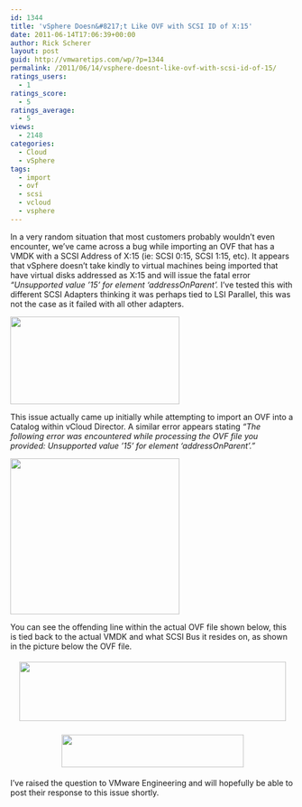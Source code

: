 ```yaml
---
id: 1344
title: 'vSphere Doesn&#8217;t Like OVF with SCSI ID of X:15'
date: 2011-06-14T17:06:39+00:00
author: Rick Scherer
layout: post
guid: http://vmwaretips.com/wp/?p=1344
permalink: /2011/06/14/vsphere-doesnt-like-ovf-with-scsi-id-of-15/
ratings_users:
  - 1
ratings_score:
  - 5
ratings_average:
  - 5
views:
  - 2148
categories:
  - Cloud
  - vSphere
tags:
  - import
  - ovf
  - scsi
  - vcloud
  - vsphere
---
```

In a very random situation that most customers probably wouldn&#8217;t even encounter, we&#8217;ve came across a bug while importing an OVF that has a VMDK with a SCSI Address of X:15 (ie: SCSI 0:15, SCSI 1:15, etc). It appears that vSphere doesn&#8217;t take kindly to virtual machines being imported that have virtual disks addressed as X:15 and will issue the fatal error _&#8220;Unsupported value &#8217;15&#8217; for element &#8216;addressOnParent&#8217;._ I&#8217;ve tested this with different SCSI Adapters thinking it was perhaps tied to LSI Parallel, this was not the case as it failed with all other adapters.

<a rel="attachment wp-att-1347" href="http://vmwaretips.com/wp/wp-content/uploads/2011/06/capture2.png"><img class="aligncenter size-medium wp-image-1347" title="ovf-error-vsphere" src="http://vmwaretips.com/wp/wp-content/uploads/2011/06/capture2-300x155.png" alt="" width="300" height="155" srcset="http://www.vmwaretips.com/wp/wp-content/uploads/2011/06/capture2-300x155.png 300w, http://www.vmwaretips.com/wp/wp-content/uploads/2011/06/capture2.png 456w" sizes="(max-width: 300px) 100vw, 300px" /></a>

This issue actually came up initially while attempting to import an OVF into a Catalog within vCloud Director. A similar error appears stating _&#8220;The following error was encountered while processing the OVF file you provided: Unsupported value &#8217;15&#8217; for element &#8216;addressOnParent&#8217;.&#8221;_ 

<a rel="attachment wp-att-1348" href="http://vmwaretips.com/wp/wp-content/uploads/2011/06/capture1.png"><img class="aligncenter size-medium wp-image-1348" title="ovf-scsi-vcd" src="http://vmwaretips.com/wp/wp-content/uploads/2011/06/capture1-300x276.png" alt="" width="300" height="276" srcset="http://www.vmwaretips.com/wp/wp-content/uploads/2011/06/capture1-300x276.png 300w, http://www.vmwaretips.com/wp/wp-content/uploads/2011/06/capture1.png 572w" sizes="(max-width: 300px) 100vw, 300px" /></a>

You can see the offending line within the actual OVF file shown below, this is tied back to the actual VMDK and what SCSI Bus it resides on, as shown in the picture below the OVF file.

<p style="text-align: center;">
  <a rel="attachment wp-att-1345" href="http://vmwaretips.com/wp/wp-content/uploads/2011/06/capture.png"><img class="size-full wp-image-1345 aligncenter" style="margin-top: 5px; margin-bottom: 5px;" title="ovf-file-scsi15" src="http://vmwaretips.com/wp/wp-content/uploads/2011/06/capture.png" alt="" width="473" height="105" srcset="http://www.vmwaretips.com/wp/wp-content/uploads/2011/06/capture.png 473w, http://www.vmwaretips.com/wp/wp-content/uploads/2011/06/capture-300x66.png 300w" sizes="(max-width: 473px) 100vw, 473px" /></a>
</p>

<p style="text-align: center;">
  <a rel="attachment wp-att-1346" href="http://vmwaretips.com/wp/wp-content/uploads/2011/06/capture3.png"><img class="size-full wp-image-1346 aligncenter" style="margin-top: 5px; margin-bottom: 5px;" title="ovf-fail-vmdk-scsi" src="http://vmwaretips.com/wp/wp-content/uploads/2011/06/capture3.png" alt="" width="323" height="58" srcset="http://www.vmwaretips.com/wp/wp-content/uploads/2011/06/capture3.png 323w, http://www.vmwaretips.com/wp/wp-content/uploads/2011/06/capture3-300x53.png 300w" sizes="(max-width: 323px) 100vw, 323px" /></a>
</p>

<p style="text-align: left;">
  I&#8217;ve raised the question to VMware Engineering and will hopefully be able to post their response to this issue shortly.
</p>